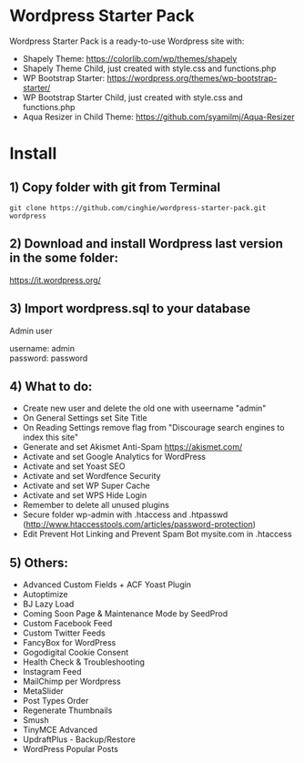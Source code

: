 # Wordpress Starter Pack
Wordpress Starter Pack is a ready-to-use Wordpress site with:

- Shapely Theme: https://colorlib.com/wp/themes/shapely
- Shapely Theme Child, just created with style.css and functions.php
- WP Bootstrap Starter: https://wordpress.org/themes/wp-bootstrap-starter/
- WP Bootstrap Starter Child, just created with style.css and functions.php
- Aqua Resizer in Child Theme: https://github.com/syamilmj/Aqua-Resizer

# Install

## 1) Copy folder with git from Terminal

```
git clone https://github.com/cinghie/wordpress-starter-pack.git wordpress
```

## 2) Download and install Wordpress last version in the some folder:

https://it.wordpress.org/

## 3) Import wordpress.sql to your database

Admin user

username: admin  
password: password

## 4) What to do:

 - Create new user and delete the old one with useername "admin"
 - On General Settings set Site Title  
 - On Reading Settings remove flag from "Discourage search engines to index this site"  
 - Generate and set Akismet Anti-Spam https://akismet.com/  
 - Activate and set Google Analytics for WordPress  
 - Activate and set Yoast SEO 
 - Activate and set Wordfence Security  
 - Activate and set WP Super Cache
 - Activate and set WPS Hide Login
 - Remember to delete all unused plugins
 - Secure folder wp-admin with .htaccess and .htpasswd (http://www.htaccesstools.com/articles/password-protection)
 - Edit Prevent Hot Linking and Prevent Spam Bot mysite.com in .htaccess 
 
## 5) Others:

 - Advanced Custom Fields + ACF Yoast Plugin  
 - Autoptimize  
 - BJ Lazy Load  
 - Coming Soon Page & Maintenance Mode by SeedProd  
 - Custom Facebook Feed 
 - Custom Twitter Feeds
 - FancyBox for WordPress  
 - Gogodigital Cookie Consent  
 - Health Check & Troubleshooting  
 - Instagram Feed  
 - MailChimp per Wordpress  
 - MetaSlider  
 - Post Types Order  
 - Regenerate Thumbnails  
 - Smush  
 - TinyMCE Advanced
 - UpdraftPlus - Backup/Restore
 - WordPress Popular Posts